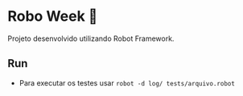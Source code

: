 # Robo Week :robot:

Projeto desenvolvido utilizando Robot Framework.

## Run

- Para executar os testes usar `robot -d log/ tests/arquivo.robot`